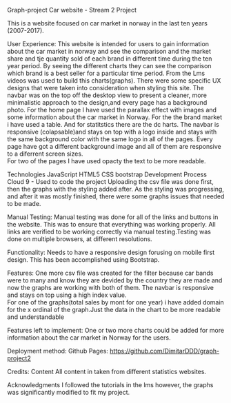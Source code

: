 Graph-project
Car website - Stream 2 Project

This is a website focused on car market in norway in the last ten years (2007-2017). 

User Experience:
This website is intended for users  to gain information about the car market in norway and see the comparison and the  market share and tje quantity sold of each brand in different time during the ten year period.
By seeing the different charts they can see the comparison which brand is a best seller for a particular time period. 
From the Lms videos was used to build this charts(graphs). There were some specific UX designs that were taken into consideration when styling this site. The navbar was on the top off the desktop view to present a cleaner, more minimalistic approach to the design,and every page has a background photo.
For the home page I have used the parallax effect with images and some information about the car market in Norway.
For the the brand market i have used a table. 
And for statitstics there are the dc harts. 
The navbar is responsive (colapsable)and stays on top with a logo inside and stays with the same background color with the same logo in all of the pages.
Every page have got a different background image and all of them are responsive to a diferrent screen sizes.  
For two of the pages I have used opacty the text to be more readable. 


Technologies
JavaScript
HTML5
CSS
bootstrap 
Development Process 
Cloud 9 - Used to code the project
Uploading the csv file was done first, then the graphs with the styling added after. As the styling was progressing, and after it was mostly finished, there were some graphs issues  that needed to be made.

Manual Testing:
Manual testing was done for all of the links and buttons in the website. This was to ensure that everything was working properly. All links are verified to be working correctly via manual testing.Testing was done on multiple browsers, at different resolutions.

Functionality:
Needs to have a responsive design forusing on mobile first design. This has been accomplished using Bootstrap.

Features:
One more csv file was created for the filter because car bands were to many and know  they are devided by the country they are made and now the graphs are working with both of them.
The navbar is responsive and stays on top using a high index value.  
For one of the graphs(total sales by mont for one year) i have added domain for the x ordinal of the graph.Just the data in the chart to be more readable and understandable

Features left to implement: 
One or two more charts could be added for more information about the car market in Norway for the users.

Deployment method: Github Pages:
https://github.com/DimitarDDD/graph-project2 

Credits:
Content
All content in taken from different statistics websites.

Acknowledgments 
I followed the tutorials in the lms however, the graphs was significantly modified to fit my project.